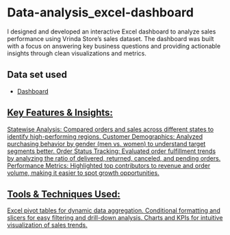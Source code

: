 # Data-analysis_excel-dashboard
I designed and developed an interactive Excel dashboard to analyze sales performance using Vrinda Store’s sales dataset. The dashboard was built with a focus on answering key business questions and providing actionable insights through clean visualizations and metrics.
## Data set used
- <a href = "https://github.com/dassanjeev07-sys/Data-analysis_excel-dashboard/blob/main/Vrinda%20Store%20Data%20Analysis.xlsx">Dashboard

## Key Features & Insights:
Statewise Analysis: Compared orders and sales across different states to identify high-performing regions.
Customer Demographics: Analyzed purchasing behavior by gender (men vs. women) to understand target segments better.
Order Status Tracking: Evaluated order fulfillment trends by analyzing the ratio of delivered, returned, canceled, and pending orders.
Performance Metrics: Highlighted top contributors to revenue and order volume, making it easier to spot growth opportunities.
## Tools & Techniques Used:
Excel pivot tables for dynamic data aggregation.
Conditional formatting and slicers for easy filtering and drill-down analysis.
Charts and KPIs for intuitive visualization of sales trends.
